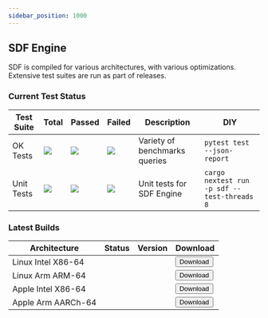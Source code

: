 ```yaml
---
sidebar_position: 1000
---
```


## SDF Engine
SDF is compiled for various architectures, with various optimizations. Extensive test suites are run as part of releases.
### Current Test Status 

| Test Suite       | Total | Passed | Failed | Description | DIY |
| ------------- | ----- | ------ | ------ | ----------- | ------- |
| OK Tests    | <img src="https://cdn.sdf.com/git/test_ok_collected.svg"/>  | <img src="https://cdn.sdf.com/git/test_ok_passed.svg"/>  | <img src="https://cdn.sdf.com/git/test_ok_failed.svg"/>  | Variety of benchmarks queries | `pytest test --json-report` |
| Unit Tests   | <img src="https://cdn.sdf.com/git/test_cli_collected.svg"/> | <img src="https://cdn.sdf.com/git/test_cli_passed.svg"/> | <img src="https://cdn.sdf.com/git/test_cli_failed.svg"/> | Unit tests for SDF Engine    | `cargo nextest run -p sdf --test-threads 8` |


### Latest Builds 

| Architecture           | Status | Version | Download |
| ---------------------- | ------ | ------- | -------- |
| Linux Intel X86-64     |        |         | <button name="button">Download</button>       |
| Linux Arm ARM-64       |        |         | <button name="button">Download</button>       |
| Apple Intel X86-64     |        |         | <button name="button">Download</button>       |
| Apple Arm AARCh-64     |        |         | <button name="button">Download</button>       |

